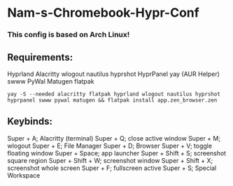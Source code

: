 # Nam-s-Chromebook-Hypr-Conf
### This config is based on Arch Linux!

## Requirements:
  Hyprland
  Alacritty
  wlogout
  nautilus
  hyprshot
  HyprPanel
  yay (AUR Helper)
  swww
  PyWal
  Matugen
  flatpak

```
yay -S --needed alacritty flatpak hyprland wlogout nautilus hyprshot hyprpanel swww pywal matugen && flatpak install app.zen_browser.zen
```

## Keybinds:
Super + A; Alacritty (terminal)
Super + Q; close active window
Super + M; wlogout
Super + E; File Manager
Super + D; Browser
Super + V; toggle floating window
Super + Space; app launcher
Super + Shift + S; screenshot square region
Super + Shift + W; screenshot window
Super + Shift + X; screenshot whole screen
Super + F; fullscreen active
Super + S; Special Workspace

